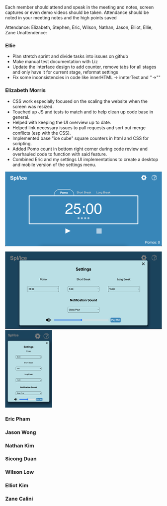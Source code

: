 Each member should attend and speak in the meeting and notes, screen captures or even demo videos should be taken.  Attendance should be noted in your meeting notes and the high points saved 

Attendance: Elizabeth, Stephen, Eric, Wilson, Nathan, Jason, Elliot, Ellie, Zane
Unattendence: 

### Ellie
- Plan stretch sprint and divide tasks into issues on github
- Make manual test documentation with Liz
- Update the interface design to add counter, remove tabs for all stages and only have it for current stage, reformat settings
- Fix some inconsistencies in code like innerHTML -> innterText and ''->""

### Elizabeth Morris
- CSS work especially focused on the scaling the website when the screen was resized.
- Touched up JS and tests to match and to help clean up code base in general.
- Helped with keeping the UI overview up to date.
- Helped link necessary issues to pull requests and sort out merge conflicts (esp with the CSS).
- Implemented base "ice cube" square counters in html and CSS for scripting.
- Added Pomo count in bottom right corner during code review and overhauled code to function with said feature.
- Combined Eric and my settings UI implementations to create a desktop and mobile version of the settings menu.

![Current pomo square and numeric counter](../media/sprint-3-review/pomo-counter-and-ice-cubes.png)

<img src="../media/sprint-3-review/settings-pc.png" alt="Desktop settings menu" height="250"/>

<img src="../media/sprint-3-review/settings-mobile.png" alt="Mobile settings menu" height="250"/>

### Eric Pham


### Jason Wong


### Nathan Kim

### Sicong Duan





### Wilson Low



### Elliot Kim




### Zane Calini
